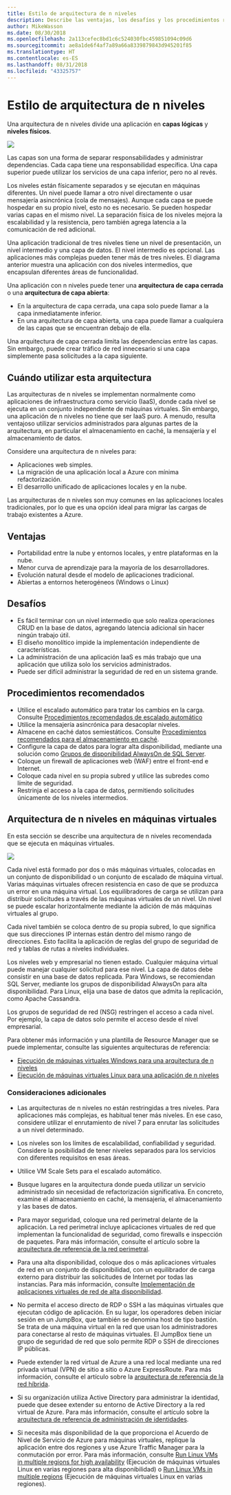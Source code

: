 ```yaml
---
title: Estilo de arquitectura de n niveles
description: Describe las ventajas, los desafíos y los procedimientos recomendados para las arquitecturas de n niveles en Azure.
author: MikeWasson
ms.date: 08/30/2018
ms.openlocfilehash: 2a113cefec8bd1c6c524030fbc459851094c09d6
ms.sourcegitcommit: ae8a1de6f4af7a89a66a8339879843d945201f85
ms.translationtype: HT
ms.contentlocale: es-ES
ms.lasthandoff: 08/31/2018
ms.locfileid: "43325757"
---
```

# <a name="n-tier-architecture-style"></a>Estilo de arquitectura de n niveles

Una arquitectura de n niveles divide una aplicación en **capas lógicas** y **niveles físicos**. 

![](./images/n-tier-logical.svg)

Las capas son una forma de separar responsabilidades y administrar dependencias. Cada capa tiene una responsabilidad específica. Una capa superior puede utilizar los servicios de una capa inferior, pero no al revés. 

Los niveles están físicamente separados y se ejecutan en máquinas diferentes. Un nivel puede llamar a otro nivel directamente o usar mensajería asincrónica (cola de mensajes). Aunque cada capa se puede hospedar en su propio nivel, esto no es necesario. Se pueden hospedar varias capas en el mismo nivel. La separación física de los niveles mejora la escalabilidad y la resistencia, pero también agrega latencia a la comunicación de red adicional. 

Una aplicación tradicional de tres niveles tiene un nivel de presentación, un nivel intermedio y una capa de datos. El nivel intermedio es opcional. Las aplicaciones más complejas pueden tener más de tres niveles. El diagrama anterior muestra una aplicación con dos niveles intermedios, que encapsulan diferentes áreas de funcionalidad. 

Una aplicación con n niveles puede tener una **arquitectura de capa cerrada** o una **arquitectura de capa abierta**:

- En la arquitectura de capa cerrada, una capa solo puede llamar a la capa inmediatamente inferior. 
- En una arquitectura de capa abierta, una capa puede llamar a cualquiera de las capas que se encuentran debajo de ella. 

Una arquitectura de capa cerrada limita las dependencias entre las capas. Sin embargo, puede crear tráfico de red innecesario si una capa simplemente pasa solicitudes a la capa siguiente. 

## <a name="when-to-use-this-architecture"></a>Cuándo utilizar esta arquitectura

Las arquitecturas de n niveles se implementan normalmente como aplicaciones de infraestructura como servicio (IaaS), donde cada nivel se ejecuta en un conjunto independiente de máquinas virtuales. Sin embargo, una aplicación de n niveles no tiene que ser IaaS puro. A menudo, resulta ventajoso utilizar servicios administrados para algunas partes de la arquitectura, en particular el almacenamiento en caché, la mensajería y el almacenamiento de datos.

Considere una arquitectura de n niveles para:

- Aplicaciones web simples. 
- La migración de una aplicación local a Azure con mínima refactorización.
- El desarrollo unificado de aplicaciones locales y en la nube.

Las arquitecturas de n niveles son muy comunes en las aplicaciones locales tradicionales, por lo que es una opción ideal para migrar las cargas de trabajo existentes a Azure.

## <a name="benefits"></a>Ventajas

- Portabilidad entre la nube y entornos locales, y entre plataformas en la nube.
- Menor curva de aprendizaje para la mayoría de los desarrolladores.
- Evolución natural desde el modelo de aplicaciones tradicional.
- Abiertas a entornos heterogéneos (Windows o Linux)

## <a name="challenges"></a>Desafíos

- Es fácil terminar con un nivel intermedio que solo realiza operaciones CRUD en la base de datos, agregando latencia adicional sin hacer ningún trabajo útil. 
- El diseño monolítico impide la implementación independiente de características.
- La administración de una aplicación IaaS es más trabajo que una aplicación que utiliza solo los servicios administrados. 
- Puede ser difícil administrar la seguridad de red en un sistema grande.

## <a name="best-practices"></a>Procedimientos recomendados

- Utilice el escalado automático para tratar los cambios en la carga. Consulte [Procedimientos recomendados de escalado automático][autoscaling]
- Utilice la mensajería asincrónica para desacoplar niveles.
- Almacene en caché datos semiestáticos. Consulte [Procedimientos recomendados para el almacenamiento en caché][caching].
- Configure la capa de datos para lograr alta disponibilidad, mediante una solución como [Grupos de disponibilidad AlwaysOn de SQL Server][sql-always-on].
- Coloque un firewall de aplicaciones web (WAF) entre el front-end e Internet.
- Coloque cada nivel en su propia subred y utilice las subredes como límite de seguridad. 
- Restrinja el acceso a la capa de datos, permitiendo solicitudes únicamente de los niveles intermedios.

## <a name="n-tier-architecture-on-virtual-machines"></a>Arquitectura de n niveles en máquinas virtuales

En esta sección se describe una arquitectura de n niveles recomendada que se ejecuta en máquinas virtuales. 

![](./images/n-tier-physical.png)

Cada nivel está formado por dos o más máquinas virtuales, colocadas en un conjunto de disponibilidad o un conjunto de escalado de máquina virtual. Varias máquinas virtuales ofrecen resistencia en caso de que se produzca un error en una máquina virtual. Los equilibradores de carga se utilizan para distribuir solicitudes a través de las máquinas virtuales de un nivel. Un nivel se puede escalar horizontalmente mediante la adición de más máquinas virtuales al grupo. 

Cada nivel también se coloca dentro de su propia subred, lo que significa que sus direcciones IP internas están dentro del mismo rango de direcciones. Esto facilita la aplicación de reglas del grupo de seguridad de red y tablas de rutas a niveles individuales.

Los niveles web y empresarial no tienen estado. Cualquier máquina virtual puede manejar cualquier solicitud para ese nivel. La capa de datos debe consistir en una base de datos replicada. Para Windows, se recomiendan SQL Server, mediante los grupos de disponibilidad AlwaysOn para alta disponibilidad. Para Linux, elija una base de datos que admita la replicación, como Apache Cassandra. 

Los grupos de seguridad de red (NSG) restringen el acceso a cada nivel. Por ejemplo, la capa de datos solo permite el acceso desde el nivel empresarial.

Para obtener más información y una plantilla de Resource Manager que se puede implementar, consulte las siguientes arquitecturas de referencia:

- [Ejecución de máquinas virtuales Windows para una arquitectura de n niveles][n-tier-windows]
- [Ejecución de máquinas virtuales Linux para una aplicación de n niveles][n-tier-linux]

### <a name="additional-considerations"></a>Consideraciones adicionales

- Las arquitecturas de n niveles no están restringidas a tres niveles. Para aplicaciones más complejas, es habitual tener más niveles. En ese caso, considere utilizar el enrutamiento de nivel 7 para enrutar las solicitudes a un nivel determinado.

- Los niveles son los límites de escalabilidad, confiabilidad y seguridad. Considere la posibilidad de tener niveles separados para los servicios con diferentes requisitos en esas áreas.

- Utilice VM Scale Sets para el escalado automático.

- Busque lugares en la arquitectura donde pueda utilizar un servicio administrado sin necesidad de refactorización significativa. En concreto, examine el almacenamiento en caché, la mensajería, el almacenamiento y las bases de datos. 

- Para mayor seguridad, coloque una red perimetral delante de la aplicación. La red perimetral incluye aplicaciones virtuales de red que implementan la funcionalidad de seguridad, como firewalls e inspección de paquetes. Para más información, consulte el artículo sobre la [arquitectura de referencia de la red perimetral][dmz].

- Para una alta disponibilidad, coloque dos o más aplicaciones virtuales de red en un conjunto de disponibilidad, con un equilibrador de carga externo para distribuir las solicitudes de Internet por todas las instancias. Para más información, consulte [Implementación de aplicaciones virtuales de red de alta disponibilidad][ha-nva].

- No permita el acceso directo de RDP o SSH a las máquinas virtuales que ejecutan código de aplicación. En su lugar, los operadores deben iniciar sesión en un JumpBox, que también se denomina host de tipo bastión. Se trata de una máquina virtual en la red que usan los administradores para conectarse al resto de máquinas virtuales. El JumpBox tiene un grupo de seguridad de red que solo permite RDP o SSH de direcciones IP públicas.

- Puede extender la red virtual de Azure a una red local mediante una red privada virtual (VPN) de sitio a sitio o Azure ExpressRoute. Para más información, consulte el artículo sobre la [arquitectura de referencia de la red híbrida][hybrid-network].

- Si su organización utiliza Active Directory para administrar la identidad, puede que desee extender su entorno de Active Directory a la red virtual de Azure. Para más información, consulte el artículo sobre la [arquitectura de referencia de administración de identidades][identity].

- Si necesita más disponibilidad de la que proporciona el Acuerdo de Nivel de Servicio de Azure para máquinas virtuales, replique la aplicación entre dos regiones y use Azure Traffic Manager para la conmutación por error. Para más información, consulte [Run Linux VMs in multiple regions for high availability][multiregion-windows] (Ejecución de máquinas virtuales Linux en varias regiones para alta disponibilidad) o [Run Linux VMs in multiple regions][multiregion-linux] (Ejecución de máquinas virtuales Linux en varias regiones).

[autoscaling]: ../../best-practices/auto-scaling.md
[caching]: ../../best-practices/caching.md
[dmz]: ../../reference-architectures/dmz/index.md
[ha-nva]: ../../reference-architectures/dmz/nva-ha.md
[hybrid-network]: ../../reference-architectures/hybrid-networking/index.md
[identity]: ../../reference-architectures/identity/index.md
[multiregion-linux]: ../../reference-architectures/virtual-machines-linux/multi-region-application.md
[multiregion-windows]: ../../reference-architectures/virtual-machines-windows/multi-region-application.md
[n-tier-linux]: ../../reference-architectures/virtual-machines-linux/n-tier.md
[n-tier-windows]: ../../reference-architectures/virtual-machines-windows/n-tier.md
[sql-always-on]: /sql/database-engine/availability-groups/windows/always-on-availability-groups-sql-server